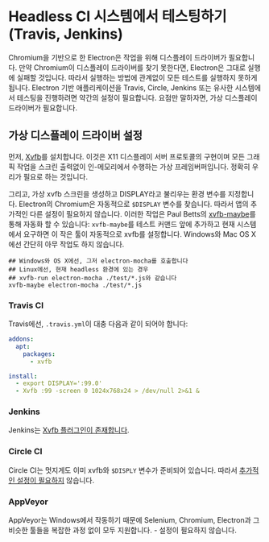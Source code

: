 # Headless CI 시스템에서 테스팅하기 (Travis, Jenkins)

Chromium을 기반으로 한 Electron은 작업을 위해 디스플레이 드라이버가 필요합니다.
만약 Chromium이 디스플레이 드라이버를 찾기 못한다면, Electron은 그대로 실행에
실패할 것입니다. 따라서 실행하는 방법에 관계없이 모든 테스트를 실행하지 못하게 됩니다.
Electron 기반 애플리케이션을 Travis, Circle, Jenkins 또는 유사한 시스템에서 테스팅을
진행하려면 약간의 설정이 필요합니다. 요점만 말하자면, 가상 디스플레이 드라이버가
필요합니다.

## 가상 디스플레이 드라이버 설정

먼저, [Xvfb](https://en.wikipedia.org/wiki/Xvfb)를 설치합니다. 이것은 X11
디스플레이 서버 프로토콜의 구현이며 모든 그래픽 작업을 스크린 출력없이 인-메모리에서
수행하는 가상 프레임버퍼입니다. 정확히 우리가 필요로 하는 것입니다.

그리고, 가상 xvfb 스크린을 생성하고 DISPLAY라고 불리우는 환경 변수를 지정합니다.
Electron의 Chromium은 자동적으로 `$DISPLAY` 변수를 찾습니다. 따라서 앱의 추가적인
다른 설정이 필요하지 않습니다. 이러한 작업은 Paul Betts의
[xvfb-maybe](https://github.com/paulcbetts/xvfb-maybe)를 통해 자동화 할 수
있습니다: `xvfb-maybe`를 테스트 커맨드 앞에 추가하고 현재 시스템에서 요구하면
이 작은 툴이 자동적으로 xvfb를 설정합니다. Windows와 Mac OS X에선 간단히 아무 작업도
하지 않습니다.

```
## Windows와 OS X에선, 그저 electron-mocha를 호출합니다
## Linux에선, 현재 headless 환경에 있는 경우
## xvfb-run electron-mocha ./test/*.js와 같습니다
xvfb-maybe electron-mocha ./test/*.js
```

### Travis CI

Travis에선, `.travis.yml`이 대충 다음과 같이 되어야 합니다:

```yml
addons:
  apt:
    packages:
      - xvfb

install:
  - export DISPLAY=':99.0'
  - Xvfb :99 -screen 0 1024x768x24 > /dev/null 2>&1 &
```

### Jenkins

Jenkins는 [Xvfb 플러그인이 존재합니다](https://wiki.jenkins-ci.org/display/JENKINS/Xvfb+Plugin).

### Circle CI

Circle CI는 멋지게도 이미 xvfb와 `$DISPLY` 변수가 준비되어 있습니다. 따라서
[추가적인 설정이 필요하지](https://circleci.com/docs/environment#browsers) 않습니다.

### AppVeyor

AppVeyor는 Windows에서 작동하기 때문에 Selenium, Chromium, Electron과 그 비슷한
툴들을 복잡한 과정 없이 모두 지원합니다. - 설정이 필요하지 않습니다.
